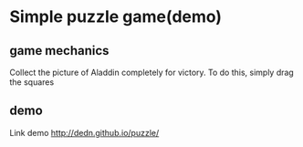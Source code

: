 # Simple puzzle game(demo)

## game mechanics
Collect the picture of Aladdin completely for victory. To do this, simply drag the squares

## demo
Link demo http://dedn.github.io/puzzle/


 
